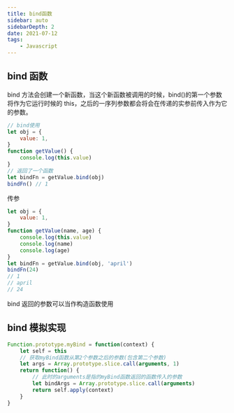 ```yaml
---
title: bind函数
sidebar: auto
sidebarDepth: 2
date: 2021-07-12
tags:
    - Javascript
---
```


## bind 函数

bind 方法会创建一个新函数，当这个新函数被调用的时候，bind()的第一个参数将作为它运行时候的 this，之后的一序列参数都会将会在传递的实参前传入作为它的参数。

```js
// bind使用
let obj = {
    value: 1,
}
function getValue() {
    console.log(this.value)
}
// 返回了一个函数
let bindFn = getValue.bind(obj)
bindFn() // 1
```

传参

```js
let obj = {
    value: 1,
}
function getValue(name, age) {
    console.log(this.value)
    console.log(name)
    console.log(age)
}
let bindFn = getValue.bind(obj, 'april')
bindFn(24)
// 1
// april
// 24
```

bind 返回的参数可以当作构造函数使用

## bind 模拟实现

```js
Function.prototype.myBind = function(context) {
    let self = this
    // 获取myBind函数从第2个参数之后的参数(包含第二个参数)
    let args = Array.prototype.slice.call(arguments, 1)
    return function() {
        // 此时的arguments是指的myBind函数返回的函数传入的参数
        let bindArgs = Array.prototype.slice.call(arguments)
        return self.apply(context)
    }
}
```
